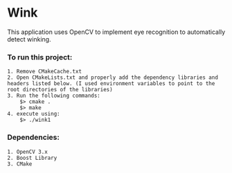 # Wink

This application uses OpenCV to implement eye recognition to automatically detect winking.

### To run this project:
	1. Remove CMakeCache.txt
	2. Open CMakeLists.txt and properly add the dependency libraries and headers listed below. (I used environment variables to point to the root directories of the libraries)
	3. Run the following commands:
		$> cmake .
		$> make
	4. execute using:
		$> ./wink1

### Dependencies:
	1. OpenCV 3.x
	2. Boost Library
	3. CMake
